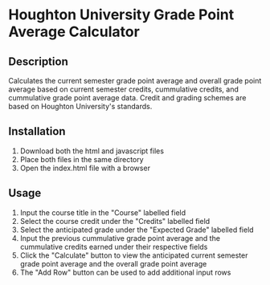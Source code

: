 # Houghton University Grade Point Average Calculator

## Description

Calculates the current semester grade point average and overall grade point average based on current semester credits, cummulative credits, and cummulative grade point average data.
Credit and grading schemes are based on Houghton University's standards.

## Installation

1. Download both the html and javascript files
2. Place both files in the same directory
3. Open the index.html file with a browser

## Usage

1. Input the course title in the "Course" labelled field
2. Select the course credit under the "Credits" labelled field
3. Select the anticipated grade under the "Expected Grade" labelled field
4. Input the previous cummulative grade point average and the cummulative credits earned under their respective fields
5. Click the "Calculate" button to view the anticipated current semester grade point average and the overall grade point average
6. The "Add Row" button can be used to add additional input rows
